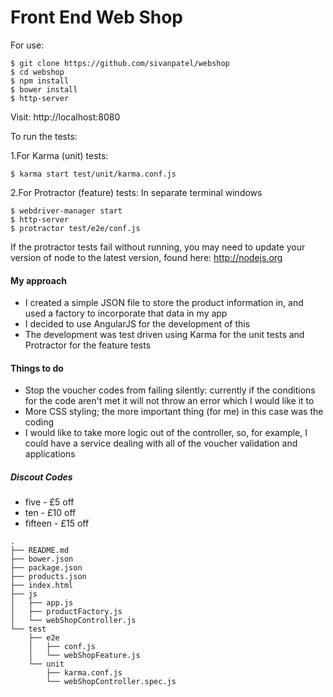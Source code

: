 # Front End Web Shop

For use:

````
$ git clone https://github.com/sivanpatel/webshop
$ cd webshop
$ npm install
$ bower install
$ http-server
````
Visit: http://localhost:8080

To run the tests:

1.For Karma (unit) tests:
````
$ karma start test/unit/karma.conf.js
````

2.For Protractor (feature) tests:
In separate terminal windows
````
$ webdriver-manager start
$ http-server
$ protractor test/e2e/conf.js
````
If the protractor tests fail without running, you may need to update your version of node to the latest version, found here: http://nodejs.org

#### My approach
* I created a simple JSON file to store the product information in, and used a factory to incorporate that data in my app
* I decided to use AngularJS for the development of this
* The development was test driven using Karma for the unit tests and Protractor for the feature tests

#### Things to do

* Stop the voucher codes from failing silently: currently if the conditions for the code aren't met it will not throw an error which I would like it to
* More CSS styling; the more important thing (for me) in this case was the coding
* I would like to take more logic out of the controller, so, for example, I could have a service dealing with all of the voucher validation and applications

##### Discout Codes
* five - £5 off
* ten - £10 off
* fifteen - £15 off
````
.
├── README.md
├── bower.json
├── package.json
├── products.json
├── index.html
├── js
│   ├── app.js
│   ├── productFactory.js
│   └── webShopController.js
└── test
    ├── e2e
    │   ├── conf.js
    │   └── webShopFeature.js
    └── unit
        ├── karma.conf.js
        └── webShopController.spec.js
````
